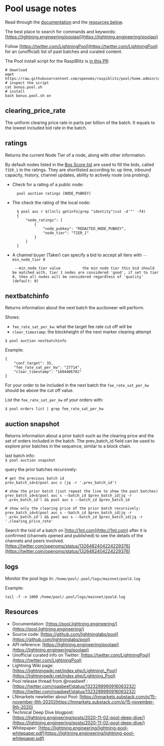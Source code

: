 # Pool usage notes

Read through the [documentation](https://pool.lightning.engineering/) and the [resources below](pool.md#resources).

The best place to search for commands and keywords: [https://lightning.engineering/poolapi](https://lightning.engineering/poolapi)

Follow [https://twitter.com/LightningPool](https://twitter.com/LightningPool) for an \(unofficial\) list of past batches and curated content.

The Pool install script for the RaspiBlitz is [in this PR](https://github.com/raspiblitz/raspiblitz/pull/1739):

```text
# download
wget https://raw.githubusercontent.com/openoms/raspiblitz/pool/home.admin/config.scripts/bonus.pool.sh
# inspect the script
cat bonus.pool.sh
# install
bash bonus.pool.sh on
```

## clearing\_price\_rate

The uniform clearing price rate in parts per billion of the batch. It equals to the lowest included bid rate in the batch.

## ratings

Returns the current Node Tier of a node, along with other information.

By default nodes listed in the [Bos Score list](bosscore.md) are used to fill the bids, called `TIER_1` in the ratings. They are shortlisted according to: up time, inbound capacity, history, channel updates, ability to actively route \(via probing\).

* Check for a rating of a public node:

  ```text
    pool auction ratings [NODE_PUBKEY]
  ```

* The check the rating of the local node:

  ```text
    $ pool auc r $(lncli getinfo|grep "identity"|cut -d'"' -f4)
    {
        "node_ratings": [
            {
                "node_pubkey": "REDACTED_NODE_PUBKEY",
                "node_tier": "TIER_1"
            }
        ]
    }
  ```

* A channel buyer \(Taker\) can specify a bid to accept all tiers with `--min_node_tier 0`

  ```text
   --min_node_tier value          the min node tier this bid should be matched with, tier 1 nodes are considered 'good', if set to tier 0, then all nodes will be considered regardless of 'quality' (default: 0)
  ```

## nextbatchinfo

Returns information about the next batch the auctioneer will perform.

Shows:

* `fee_rate_sat_per_kw`: what the target fee rate cut off will be
* `clear_timestamp`: the blockheight of the next marker clearing attempt

`$ pool auction nextbatchinfo`

Example:

```text
{
    "conf_target": 35,
    "fee_rate_sat_per_kw": "27714",
    "clear_timestamp": "1604406782"
}
```

For your order to be included in the next batch the `fee_rate_sat_per_kw` should be above the cut off value.

List the `fee_rate_sat_per_kw` of your orders with:

```text
$ pool orders list | grep fee_rate_sat_per_kw
```

## auction snapshot

Returns information about a prior batch such as the clearing price and the set of orders included in the batch. The prev\_batch\_id field can be used to explore prior batches in the sequence, similar to a block chain.

last batch info:  
`$ pool auction snapshot`

query the prior batches recursively:

```text
# get the previous batch id
prev_batch_id=$(pool auc s |jq -r '.prev_batch_id')

# show the prior batch (just repeat the line to show the past batches)
prev_batch_id=$(pool auc s --batch_id $prev_batch_id|jq -r '.prev_batch_id') && pool auc s --batch_id $prev_batch_id

# show only the clearing price of the prior batch recursively:
prev_batch_id=$(pool auc s --batch_id $prev_batch_id|jq -r '.prev_batch_id') && pool auc s --batch_id $prev_batch_id|jq -r '.clearing_price_rate'
```

Search the txid of a batch on [http://1ml.com](http://1ml.com) after it is confirmed \(channels opened and published\) to see the details of the channels and peers involved. [https://twitter.com/openoms/status/1326482404224229376](https://twitter.com/openoms/status/1326482404224229376)

## logs

Monitor the pool logs in: `/home/pool/.pool/logs/mainnet/poold.log`

Example:

```text
tail -f -n 1000 /home/pool/.pool/logs/mainnet/poold.log
```

## Resources

* Documentation: [https://pool.lightning.engineering/](https://pool.lightning.engineering/)
* Source code: [https://github.com/lightninglabs/pool](https://github.com/lightninglabs/pool)
* API reference: [https://lightning.engineering/poolapi](https://lightning.engineering/poolapi)
* Unofficial curated info on Twitter: [https://twitter.com/LightningPool](https://twitter.com/LightningPool)
* Lightning Wiki page: [https://lightningwiki.net/index.php/Lightning\_Pool](https://lightningwiki.net/index.php/Lightning_Pool)
* Pool release thread from @roasbeef : [https://twitter.com/roasbeef/status/1323299990916063232](https://twitter.com/roasbeef/status/1323299990916063232)
* LNmarkets newletter about Pool: [https://lnmarkets.substack.com/p/15-november-9th-2020](https://lnmarkets.substack.com/p/15-november-9th-2020)
* Technical Deep Dive blogpost: [https://lightning.engineering/posts/2020-11-02-pool-deep-dive/](https://lightning.engineering/posts/2020-11-02-pool-deep-dive/)
* Whitepaper: [https://lightning.engineering/lightning-pool-whitepaper.pdf](https://lightning.engineering/lightning-pool-whitepaper.pdf)

